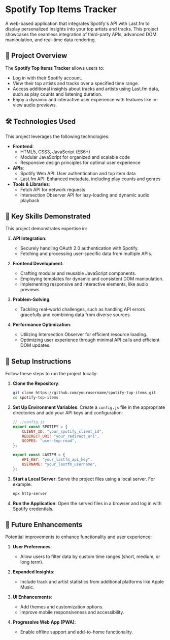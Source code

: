 # Spotify Top Items Tracker

A web-based application that integrates Spotify's API with Last.fm to display personalized insights into your top artists and tracks. This project showcases the seamless integration of third-party APIs, advanced DOM manipulation, and real-time data rendering.

## 🚀 Project Overview

The **Spotify Top Items Tracker** allows users to:

- Log in with their Spotify account.
- View their top artists and tracks over a specified time range.
- Access additional insights about tracks and artists using Last.fm data, such as play counts and listening duration.
- Enjoy a dynamic and interactive user experience with features like in-view audio previews.

## 🛠️ Technologies Used

This project leverages the following technologies:

- **Frontend**:
  - HTML5, CSS3, JavaScript (ES6+)
  - Modular JavaScript for organized and scalable code
  - Responsive design principles for optimal user experience
- **APIs**:
  - Spotify Web API: User authentication and top item data
  - Last.fm API: Enhanced metadata, including play counts and genres
- **Tools & Libraries**:
  - Fetch API for network requests
  - Intersection Observer API for lazy-loading and dynamic audio playback

## 🧠 Key Skills Demonstrated

This project demonstrates expertise in:

1. **API Integration**:
   - Securely handling OAuth 2.0 authentication with Spotify.
   - Fetching and processing user-specific data from multiple APIs.

2. **Frontend Development**:
   - Crafting modular and reusable JavaScript components.
   - Employing templates for dynamic and consistent DOM manipulation.
   - Implementing responsive and interactive elements, like audio previews.

3. **Problem-Solving**:
   - Tackling real-world challenges, such as handling API errors gracefully and combining data from diverse sources.

4. **Performance Optimization**:
   - Utilizing Intersection Observer for efficient resource loading.
   - Optimizing user experience through minimal API calls and efficient DOM updates.

## 📖 Setup Instructions

Follow these steps to run the project locally:

1. **Clone the Repository**:
   ```bash
   git clone https://github.com/yourusername/spotify-top-items.git
   cd spotify-top-items
   ```

2. **Set Up Environment Variables**:
   Create a `config.js` file in the appropriate directories and add your API keys and configuration:
   ```javascript
   // ./config.js
   export const SPOTIFY = {
       CLIENT_ID: "your_spotify_client_id",
       REDIRECT_URI: "your_redirect_uri",
       SCOPES: "user-top-read",
   };

   export const LASTFM = {
       API_KEY: "your_lastfm_api_key",
       USERNAME: "your_lastfm_username",
   };
   ```

3. **Start a Local Server**:
   Serve the project files using a local server. For example:
   ```bash
   npx http-server
   ```

4. **Run the Application**:
   Open the served files in a browser and log in with Spotify credentials.

## 🌟 Future Enhancements

Potential improvements to enhance functionality and user experience:

1. **User Preferences**:
   - Allow users to filter data by custom time ranges (short, medium, or long term).

2. **Expanded Insights**:
   - Include track and artist statistics from additional platforms like Apple Music.

3. **UI Enhancements**:
   - Add themes and customization options.
   - Improve mobile responsiveness and accessibility.

4. **Progressive Web App (PWA)**:
   - Enable offline support and add-to-home functionality.
